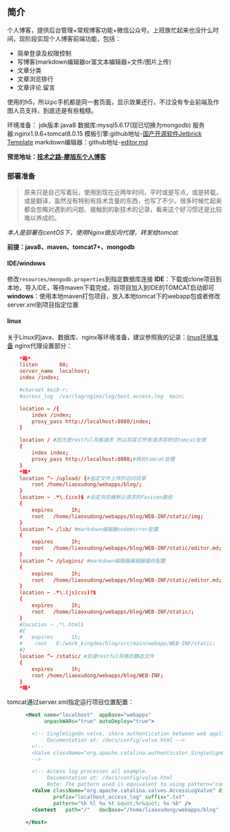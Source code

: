 ## 简介
个人博客，提供后台管理+常规博客功能+微信公众号。上班族忙起来也没什么时间，现阶段实现个人博客前端功能，包括：
* 简单登录及权限控制
* 写博客(markdown编辑器or富文本编辑器+文件/图片上传)
* 文章分类
* 文章浏览排行
* 文章评论.留言

使用的h5，所以pc手机都是同一套页面，显示效果还行，不过没有专业前端及作图人员支持，到底还是有些粗糙。

环境准备：
jdk版本:java8
数据库:mysql5.6.17(现已切换为mongodb)
服务器:nginx1.9.6+tomcat8.0.15
模板引擎:github地址-[国产开源软件Jetbrick Template]()
markdown编辑器：github地址-[editor.md]()

**预览地址：[技术之路-廖旭东个人博客](http://www.techeffic.com)**


### 部署准备
>原来只是自己写着玩，使用到现在近两年时间，平时或是写点，或是转载，或是翻译，虽然没有特别有技术含量的东西，也写了不少。很多时候忙起来都会忽略对遇到的问题、接触到的新技术的记录，看来这个好习惯还是比较难以养成的。

*本人是部署在centOS下，使用Nginx做反向代理，转发给tomcat*

**前提：java8、maven、tomcat7+、mongodb**
#### IDE/windows

修改`resources/mongodb.properties`到指定数据库连接
**IDE**：下载或clone项目到本地，导入IDE，等待maven下载完成，将项目加入到IDE的TOMCAT启动即可
**windows**：使用本地maven打包项目，放入本地tomcat下的webapp包或者修改server.xml到项目指定位置

#### linux

关于Linux的java、数据库、nginx等环境准备，建议参照我的记录：[linux环境准备](http://www.techeffic.com/article/0000000056a6114c0156ad3a076e0003)
nginx代理设置部分：
```conf
    *略*
    listen       80;
    server_name  localhost;
    index /index;

    #charset koi8-r;
    #access_log  /var/log/nginx/log/host.access.log  main;

    location = /{
        index /index;
        proxy_pass http://localhost:8080/index;
    }

    location / #因为是restful风格请求 所以将其它所有请求将转往tomcat处理 
    {
        index index;
        proxy_pass http://localhost:8080;#转向tomcat处理
    }    
    *略*
    location ^~ /upload/ {#指定文件上传的访问目录
        root /home/liaoxudong/webapps/blog/;
    }
    location ~ .*\.(ico)$ #设定浏览器默认请求的favicon路径
    {
        expires      1h;
        root   /home/liaoxudong/webapps/blog/WEB-INF/static/img;
    }
    location ^~ /lib/ #markdown编辑器codemirror配置
    {
        expires      1h;
        root   /home/liaoxudong/webapps/blog/WEB-INF/static/editor.md;
    }
    location ^~ /plugins/ #markdown编辑器编辑器插件配置
    {
        expires      1h;
        root   /home/liaoxudong/webapps/blog/WEB-INF/static/editor.md;
    }
    location ~ .*\.(js|css)?$
    {
        expires      1h;
        root   /home/liaoxudong/webapps/blog/WEB-INF/static/;
    }
    #location ~ .*\.html$
    #{
    #   expires      1h;
    #    root   E:/work_kingdee/blog/src/main/webapp/WEB-INF/static;
    #}
    location ^~ /static/ #处理restful风格的静态文件
    {
        expires      1h;
        root /home/liaoxudong/webapps/blog/WEB-INF;
    }
    *略*
```
tomcat通过server.xml指定运行项目位置配置：
```xml
      <Host name="localhost"  appBase="webapps"
            unpackWARs="true" autoDeploy="true">

        <!-- SingleSignOn valve, share authentication between web applications
             Documentation at: /docs/config/valve.html -->
        <!--
        <Valve className="org.apache.catalina.authenticator.SingleSignOn" />
        -->

        <!-- Access log processes all example.
             Documentation at: /docs/config/valve.html
             Note: The pattern used is equivalent to using pattern="common" -->
        <Valve className="org.apache.catalina.valves.AccessLogValve" directory="logs"
               prefix="localhost_access_log" suffix=".txt"
               pattern="%h %l %u %t &quot;%r&quot; %s %b" />
        <Context   path="/"   docBase="/home/liaoxudong/webapps/blog"   debug="0"   privileged="true" > </Context >

      </Host>
```

